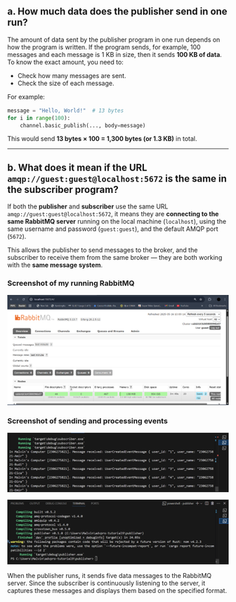 ## a. How much data does the publisher send in one run?

The amount of data sent by the publisher program in one run depends on how the program is written. If the program sends, for example, 100 messages and each message is 1 KB in size, then it sends **100 KB of data**.
To know the exact amount, you need to:

* Check how many messages are sent.
* Check the size of each message.

For example:

```python
message = "Hello, World!"  # 13 bytes
for i in range(100):
    channel.basic_publish(..., body=message)
```

This would send **13 bytes × 100 = 1,300 bytes (or 1.3 KB)** in total.

---

## b. What does it mean if the URL `amqp://guest:guest@localhost:5672` is the same in the subscriber program?

If both the **publisher** and **subscriber** use the same URL `amqp://guest:guest@localhost:5672`, it means they are **connecting to the same RabbitMQ server** running on the local machine (`localhost`), using the same username and password (`guest:guest`), and the default AMQP port (`5672`).

This allows the publisher to send messages to the broker, and the subscriber to receive them from the same broker — they are both working with the **same message system**.

### Screenshot of my running RabbitMQ
![alt text](image.png)


### Screenshot of sending and processing events
![alt text](image-2.png)

![alt text](image-3.png)

When the publisher runs, it sends five data messages to the RabbitMQ server. Since the subscriber is continuously listening to the server, it captures these messages and displays them based on the specified format.